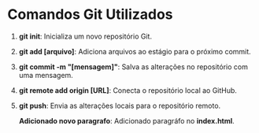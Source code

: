 # Comandos Git Utilizados

1. **git init**: Inicializa um novo repositório Git.
2. **git add [arquivo]**: Adiciona arquivos ao estágio para o próximo commit.
3. **git commit -m "[mensagem]"**: Salva as alterações no repositório com uma mensagem.
4. **git remote add origin [URL]**: Conecta o repositório local ao GitHub.
5. **git push**: Envia as alterações locais para o repositório remoto.

   **Adicionado novo paragrafo**: Adicionado paragráfo no **index.html**.
